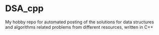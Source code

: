 # DSA_cpp
My hobby repo for automated posting of the solutions for data structures and algorithms related problems from different resources, written in C++
